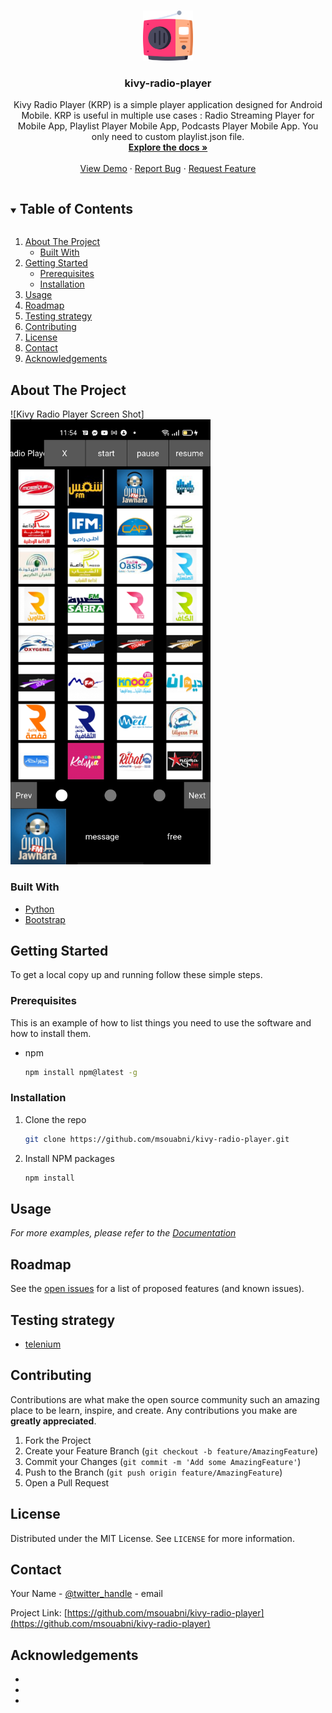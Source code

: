 <!-- PROJECT LOGO -->
<br />
<p align="center">
  <a href="https://github.com/msouabni/kivy-radio-player">
    <img src="data/icon.png" alt="Logo" width="80" height="80">
  </a>

  <h3 align="center">kivy-radio-player</h3>

  <p align="center">
    Kivy Radio Player (KRP) is a simple player application designed for Android Mobile. KRP is useful in multiple use cases : Radio Streaming Player for Mobile App, Playlist Player Mobile App, Podcasts Player Mobile App. You only need to custom playlist.json file.
    <br />
    <a href="https://github.com/msouabni/kivy-radio-player"><strong>Explore the docs »</strong></a>
    <br />
    <br />
    <a href="https://github.com/msouabni/kivy-radio-player">View Demo</a>
    ·
    <a href="https://github.com/msouabni/kivy-radio-player/issues">Report Bug</a>
    ·
    <a href="https://github.com/msouabni/kivy-radio-player/issues">Request Feature</a>
  </p>
</p>



<!-- TABLE OF CONTENTS -->
<details open="open">
  <summary><h2 style="display: inline-block">Table of Contents</h2></summary>
  <ol>
    <li>
      <a href="#about-the-project">About The Project</a>
      <ul>
        <li><a href="#built-with">Built With</a></li>
      </ul>
    </li>
    <li>
      <a href="#getting-started">Getting Started</a>
      <ul>
        <li><a href="#prerequisites">Prerequisites</a></li>
        <li><a href="#installation">Installation</a></li>
      </ul>
    </li>
    <li><a href="#usage">Usage</a></li>
    <li><a href="#roadmap">Roadmap</a></li>
    <li><a href="#testing-strategy">Testing strategy</a></li>
    <li><a href="#contributing">Contributing</a></li>
    <li><a href="#license">License</a></li>
    <li><a href="#contact">Contact</a></li>
    <li><a href="#acknowledgements">Acknowledgements</a></li>
  </ol>
</details>



<!-- ABOUT THE PROJECT -->
## About The Project

![Kivy Radio Player Screen Shot]<img src="data/screenshot_krp.jpg"  width="320">

### Built With

* [Python](https://www.python.org/)
* [Bootstrap](https://getbootstrap.com)


<!-- GETTING STARTED -->
## Getting Started

To get a local copy up and running follow these simple steps.

### Prerequisites

This is an example of how to list things you need to use the software and how to install them.
* npm
  ```sh
  npm install npm@latest -g
  ```

### Installation

1. Clone the repo
   ```sh
   git clone https://github.com/msouabni/kivy-radio-player.git
   ```
2. Install NPM packages
   ```sh
   npm install
   ```



<!-- USAGE EXAMPLES -->
## Usage

_For more examples, please refer to the [Documentation](https://example.com)_



<!-- ROADMAP -->
## Roadmap

See the [open issues](https://github.com/msouabni/kivy-radio-player/issues) for a list of proposed features (and known issues).

## Testing strategy
- [telenium](https://github.com/tito/telenium)

<!-- CONTRIBUTING -->
## Contributing

Contributions are what make the open source community such an amazing place to be learn, inspire, and create. Any contributions you make are **greatly appreciated**.

1. Fork the Project
2. Create your Feature Branch (`git checkout -b feature/AmazingFeature`)
3. Commit your Changes (`git commit -m 'Add some AmazingFeature'`)
4. Push to the Branch (`git push origin feature/AmazingFeature`)
5. Open a Pull Request



<!-- LICENSE -->
## License

Distributed under the MIT License. See `LICENSE` for more information.



<!-- CONTACT -->
## Contact

Your Name - [@twitter_handle](https://twitter.com/twitter_handle) - email

Project Link: [https://github.com/msouabni/kivy-radio-player](https://github.com/msouabni/kivy-radio-player)



<!-- ACKNOWLEDGEMENTS -->
## Acknowledgements

* []()
* []()
* []()





<!-- MARKDOWN LINKS & IMAGES -->
<!-- https://www.markdownguide.org/basic-syntax/#reference-style-links -->
[contributors-shield]: https://img.shields.io/github/contributors/github_username/repo.svg?style=for-the-badge
[contributors-url]: https://github.com/github_username/repo/graphs/contributors
[forks-shield]: https://img.shields.io/github/forks/github_username/repo.svg?style=for-the-badge
[forks-url]: https://github.com/github_username/repo/network/members
[stars-shield]: https://img.shields.io/github/stars/github_username/repo.svg?style=for-the-badge
[stars-url]: https://github.com/github_username/repo/stargazers
[issues-shield]: https://img.shields.io/github/issues/github_username/repo.svg?style=for-the-badge
[issues-url]: https://github.com/github_username/repo/issues
[license-shield]: https://img.shields.io/github/license/github_username/repo.svg?style=for-the-badge
[license-url]: https://github.com/github_username/repo/blob/master/LICENSE.txt
[linkedin-shield]: https://img.shields.io/badge/-LinkedIn-black.svg?style=for-the-badge&logo=linkedin&colorB=555
[linkedin-url]: https://linkedin.com/in/github_username
